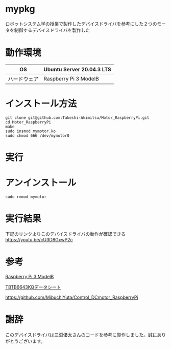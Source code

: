 # mypkg
ロボットシステム学の授業で製作したデバイスドライバを参考にした２つのモータを制御するデバイスドライバを製作した

# 動作環境
|OS|Ubuntu Server 20.04.3 LTS|
|---|---|
|ハードウェア|Raspberry Pi 3 ModelB|
  
# インストール方法
```
git clone git@github.com:Takeshi-Akimitsu/Motor_RaspberryPi.git
cd Motor_RaspberryPi
make
sudo insmod mymotor.ko  
sudo chmod 666 /dev/mymotor0  
```

# 実行

# アンインストール
```
sudo rmmod mymotor 
```

# 実行結果
下記のリンクよりこのデバイスドライバの動作が確認できる  
https://youtu.be/cU3D8GxwP2c

# 参考
[Raspberry Pi 3 ModelB](https://datasheets.raspberrypi.com/rpi3/raspberry-pi-3-b-reduced-schematics.pdf)  

[TBTB6643KQデータシート](http://www.kyohritsu.jp/eclib/OTHER/DATASHEET/TOSHIBA/tb6643kq.pdf)

https://github.com/MibuchiYuta/Control_DCmotor_RaspberryPi

# 謝辞
このデバイスドライバは[三渕優太さん](https://github.com/MibuchiYuta/Control_DCmotor_RaspberryPi
)のコードを参考に製作しました。誠にありがとうございます。
